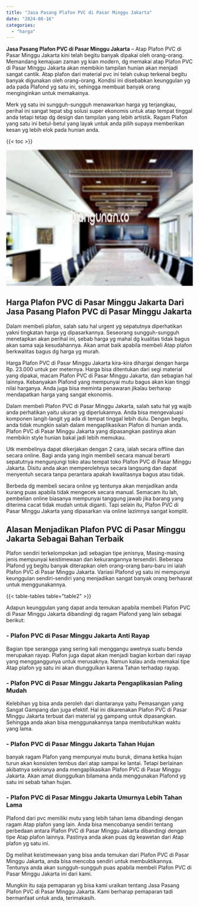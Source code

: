 ```yaml
---
title: "Jasa Pasang Plafon PVC di Pasar Minggu Jakarta"
date: "2024-08-16"
categories: 
  - "harga"
---
```


**Jasa Pasang Plafon PVC di Pasar Minggu Jakarta** – Atap Plafon PVC di Pasar Minggu Jakarta kini telah begitu banyak dipakai oleh orang-orang. Memandang kemajuan zaman yg kian modern, dg memakai atap Plafon PVC di Pasar Minggu Jakarta akan membikin tampilan hunian akan menjadi sangat cantik. Atap plafon dari material pvc ini telah cukup terkenal begitu banyak digunakan oleh orang-orang. Kondisi ini disebabkan keunggulan yg ada pada Plafond yg satu ini, sehingga membuat banyak orang menginginkan untuk memakainya.

Merk yg satu ini sungguh-sungguh menawarkan harga yg terjangkau, perihal ini sangat tepat sbg solusi super ekonomis untuk atap tempat tinggal anda tetapi tetap dg design dan tampilan yang lebih artistik. Ragam Plafon yang satu ini betul-betul yang layak untuk anda pilih supaya memberikan kesan yg lebih elok pada hunian anda.

{{< toc >}}

![Jasa Pasang Plafon PVC di Pasar Minggu Jakarta](/images/flafond-pvc-murah13.png)

## Harga Plafon PVC di Pasar Minggu Jakarta Dari Jasa Pasang Plafon PVC di Pasar Minggu Jakarta

Dalam membeli plafon, salah satu hal urgent yg sepatutnya diperhatikan yakni tingkatan harga yg dipasarkannya. Seseorang sungguh-sungguh menetapkan akan perihal ini, sebab harga yg mahal dg kualitas tidak bagus akan sama saja kesudahannya. Akan amat baik apabila membeli Atap plafon berkwalitas bagus dg harga yg murah.

Harga Plafon PVC di Pasar Minggu Jakarta kira-kira dihargai dengan harga Rp. 23.000 untuk per meternya. Harga bisa ditentukan dari segi material yang dipakai, macam Plafon PVC di Pasar Minggu Jakarta, dan sebagian hal lainnya. Kebanyakan Plafond yang mempunyai mutu bagus akan kian tinggi nilai harganya. Anda juga bisa meminta penawaran jikalau berharap mendapatkan harga yang sangat ekonomis.

Dalam membeli Plafon PVC di Pasar Minggu Jakarta, salah satu hal yg wajib anda perhatikan yaitu ukuran yg diperlukannya. Anda bisa mengevaluasi komponen langit-langit yg ada di tempat tinggal lebih dulu. Dengan begitu, anda tidak mungkin salah dalam mengaplikasikan Plafon di hunian anda. Plafon PVC di Pasar Minggu Jakarta yang dipasangkan pastinya akan membikin style hunian bakal jadi lebih memukau.

Utk membelinya dapat dikerjakan dengan 2 cara, ialah secara offline dan secara online. Bagi anda yang ingin membeli secara manual berarti sepatutnya mengunjungi toko atau tempat toko Plafon PVC di Pasar Minggu Jakarta. Disitu anda akan memperolehnya secara langsung dan dapat menyentuh secara tanpa perantara apakah kwalitasnya bagus atau tidak.

Berbeda dg membeli secara online yg tentunya akan menjadikan anda kurang puas apabila tidak mengecek secara manual. Semacam itu lah, pembelian online biasanya mempunyai tanggung jawab jika barang yang diterima cacat tidak mudah untuk diganti. Tapi selain itu, Plafon PVC di Pasar Minggu Jakarta yang dipasarkan via online lazimnya sangat komplit.

## Alasan Menjadikan Plafon PVC di Pasar Minggu Jakarta Sebagai Bahan Terbaik

Plafon sendiri terkelompokan jadi sebagian tipe jenisnya, Masing-masing jenis mempunyai keistimewaan dan kekurangannya tersendiri. Beberapa Plafond yg begitu banyak diterapkan oleh orang-orang baru-baru ini ialah Plafon PVC di Pasar Minggu Jakarta. Variasi Plafond yg satu ini mempunyai keunggulan sendiri-sendiri yang menjadikan sangat banyak orang berhasrat untuk menggunakannya.

{{< table-tables table="table2" >}}

Adapun keunggulan yang dapat anda temukan apabila membeli Plafon PVC di Pasar Minggu Jakarta dibandingi dg ragam Plafond yang lain sebagai berikut:

### \- Plafon PVC di Pasar Minggu Jakarta Anti Rayap

Bagian tipe serangga yang sering kali menggangu awetnya suatu benda merupakan rayap. Plafon juga dapat akan menjadi bagian korban dari rayap yang mengganggunya untuk merusaknya. Namun kalau anda memakai tipe Atap plafon yg satu ini akan diunggulkan karena Tahan terhadap rayap.

### \- Plafon PVC di Pasar Minggu Jakarta Pengaplikasian Paling Mudah

Kelebihan yg bisa anda peroleh dari diantaranya yaitu Pemasangan yang Sangat Gampang dan juga efektif. Hal ini dikarenakan Plafon PVC di Pasar Minggu Jakarta terbuat dari material yg gampang untuk dipasangkan. Sehingga anda akan bisa menggunakannya tanpa membutuhkan waktu yang lama.

### \- Plafon PVC di Pasar Minggu Jakarta Tahan Hujan

banyak ragam Plafon yang mempunyai mutu buruk, dimana ketika hujan turun akan konsisten tembus dari atap sampai ke lantai. Tetapi berlainan akibatnya sekiranya anda mengaplikasikan Plafon PVC di Pasar Minggu Jakarta. Akan amat diunggulkan bilamana anda menggunakan Plafond yg satu ini sebab tahan hujan.

### \- Plafon PVC di Pasar Minggu Jakarta Umurnya Lebih Tahan Lama

Plafond dari pvc memiliki mutu yang lebih tahan lama dibandingi dengan ragam Atap plafon yang lain. Anda bisa mencobanya sendiri tentang perbedaan antara Plafon PVC di Pasar Minggu Jakarta dibandingi dengan tipe Atap plafon lainnya. Pastinya anda akan puas dg keawetan dari Atap plafon yg satu ini.

Dg melihat keistimewaan yang bisa anda temukan dari Plafon PVC di Pasar Minggu Jakarta, anda bisa mencoba sendiri untuk membuktikannya. Tentunya anda akan sungguh-sungguh puas apabila membeli Plafon PVC di Pasar Minggu Jakarta ini dari kami.

Mungkin itu saja pemaparan yg bisa kami uraikan tentang Jasa Pasang Plafon PVC di Pasar Minggu Jakarta. Kami berharap pemaparan tadi bermanfaat untuk anda, terimakasih.
